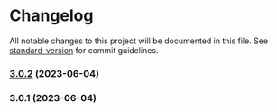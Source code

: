 # Changelog

All notable changes to this project will be documented in this file. See [standard-version](https://github.com/conventional-changelog/standard-version) for commit guidelines.

### [3.0.2](https://github.com/aws-samples/baseline-environment-on-aws/compare/v3.0.1...v3.0.2) (2023-06-04)

### 3.0.1 (2023-06-04)
